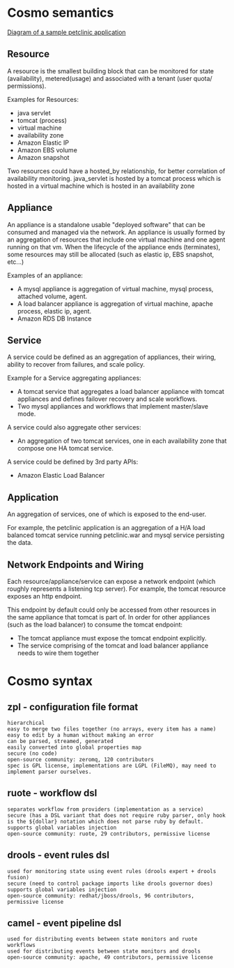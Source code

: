 Cosmo semantics
===============

[Diagram of a sample petclinic application](http://prezi.com/umc6y1rhco_i/cosmo-semantics/?kw=view-umc6y1rhco_i&rc=ref-37008791)

Resource
--------
A resource is the smallest building block that can be monitored for state (availability),
metered(usage) and associated with a tenant (user quota/ permissions).

Examples for Resources:
- java servlet
- tomcat (process)
- virtual machine
- availability zone
- Amazon Elastic IP
- Amazon EBS volume
- Amazon snapshot

Two resources could have a hosted_by relationship, for better correlation of availability monitoring.
java_servlet is hosted by a tomcat process which is hosted in a virtual machine which is hosted in an availability
zone


Appliance
---------
An appliance is a standalone usable "deployed software" that can be consumed and managed via the network.
An appliance is usually formed by an aggregation of resources that include one virtual machine and one agent running
on that vm.
When the lifecycle of the appliance ends (terminates), some resources may still be allocated (such as elastic ip,
EBS snapshot, etc...)

Examples of an appliance:
- A mysql appliance is aggregation of virtual machine, mysql process, attached volume, agent.
- A load balancer appliance is aggregation of virtual machine, apache process, elastic ip, agent.
- Amazon RDS DB Instance

Service
-------
A service could be defined as an aggregation of appliances, their wiring, ability to recover from failures,
and scale policy.

Example for a Service aggregating appliances:
- A tomcat service that aggregates a load balancer appliance with tomcat appliances and defines failover recovery
and scale workflows.
- Two mysql appliances and workflows that implement master/slave mode.

A service could also aggregate other services:
- An aggregation of two tomcat services, one in each availability zone that compose one HA tomcat service.

A service could be defined by 3rd party APIs:
- Amazon Elastic Load Balancer

Application
------------
An aggregation of services, one of which is exposed to the end-user.

For example, the petclinic application is an aggregation of a H/A load balanced tomcat service running petclinic.war
and mysql service persisting the data.

Network Endpoints and Wiring
----------------------------
Each resource/appliance/service can expose a network endpoint (which roughly represents a listening tcp server).
For example, the tomcat resource exposes an http endpoint.

This endpoint by default could only be accessed from other resources in the same appliance that tomcat is part of.
In order for other appliances (such as the load balancer) to consume the tomcat endpoint:
- The tomcat appliance must expose the tomcat endpoint explicitly.
- The service comprising of the tomcat and load balancer appliance needs to wire them together


Cosmo syntax
============
zpl - configuration file format
-------------------------------
    hierarchical
    easy to merge two files together (no arrays, every item has a name)
    easy to edit by a human without making an error
    can be parsed, streamed, generated
    easily converted into global properties map
    secure (no code)
    open-source community: zeromq, 120 contributors
    spec is GPL license, implementations are LGPL (FileMQ), may need to implement parser ourselves.

ruote - workflow dsl
--------------------
    separates workflow from providers (implementation as a service)
    secure (has a DSL variant that does not require ruby parser, only hook is the ${dollar} notation which does not parse ruby by default.
    supports global variables injection
    open-source community: ruote, 29 contributors, permissive license

drools - event rules dsl 
------------------------
    used for monitoring state using event rules (drools expert + drools fusion)
    secure (need to control package imports like drools governor does)
    supports global variables injection     
    open-source community: redhat/jboss/drools, 96 contributors, permissive license

camel - event pipeline dsl
--------------------------
    used for distributing events between state monitors and ruote workflows
    used for distributing events between state monitors and drools
    open-source community: apache, 49 contributors, permissive license
